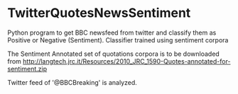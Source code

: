 TwitterQuotesNewsSentiment
==========================

Python program to get BBC newsfeed from twitter and classify them as Positive or Negative (Sentiment). Classifier trained using sentiment corpora

The Sentiment Annotated set of quotations corpora is to be downloaded from
http://langtech.jrc.it/Resources/2010_JRC_1590-Quotes-annotated-for-sentiment.zip

Twitter feed of '@BBCBreaking' is analyzed. 


